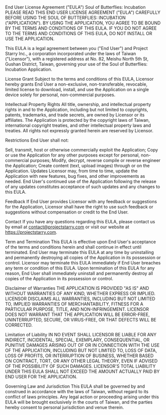 End User License Agreement ("EULA")
Soul of Butterflies: Incubation
PLEASE READ THIS END USER LICENSE AGREEMENT ("EULA") CAREFULLY BEFORE USING THE SOUL OF BUTTERFLIES: INCUBATION ("APPLICATION"). BY USING THE APPLICATION, YOU AGREE TO BE BOUND BY THE TERMS AND CONDITIONS OF THIS EULA. IF YOU DO NOT AGREE TO THE TERMS AND CONDITIONS OF THIS EULA, DO NOT INSTALL OR USE THE APPLICATION.

This EULA is a legal agreement between you ("End User") and Project Starry Inc., a corporation incorporated under the laws of Taiwan ("Licensor"), with a registered address at No. 82, Meishu North 5th St, Gushan District, Taiwan, governing your use of the Soul of Butterflies: Incubation Application.

License Grant
Subject to the terms and conditions of this EULA, Licensor hereby grants End User a non-exclusive, non-transferable, revocable, limited license to download, install, and use the Application on a single device solely for personal, non-commercial purposes.

Intellectual Property Rights
All title, ownership, and intellectual property rights in and to the Application, including but not limited to copyrights, patents, trademarks, and trade secrets, are owned by Licensor or its affiliates. The Application is protected by the copyright laws of Taiwan, international copyright treaties, and other intellectual property laws and treaties. All rights not expressly granted herein are reserved by Licensor.

Restrictions
End User shall not:

Sell, transmit, host or otherwise commercially exploit the Application;
Copy or use the Application for any other purposes except for personal, non-commercial purposes;
Modify, decrypt, reverse compile or reverse engineer the Application;
Create content (text, upload images) through or on the Application.
Updates
Licensor may, from time to time, update the Application with new features, bug fixes, and other improvements as needed. End User's continued use of the Application following the release of any updates constitutes acceptance of such updates and any changes to this EULA.

Feedback
If End User provides Licensor with any feedback or suggestions for the Application, Licensor shall have the right to use such feedback or suggestions without compensation or credit to the End User.

Contact
If you have any questions regarding this EULA, please contact us by email at contact@projectstarry.com or visit our website at https://projectstarry.com.

Term and Termination
This EULA is effective upon End User's acceptance of the terms and conditions herein and shall continue in effect until terminated. End User may terminate this EULA at any time by uninstalling and permanently destroying all copies of the Application in its possession or control. Licensor may terminate this EULA immediately if End User breaches any term or condition of this EULA. Upon termination of this EULA for any reason, End User shall immediately uninstall and permanently destroy all copies of the Application in its possession or control.

Disclaimer of Warranties
THE APPLICATION IS PROVIDED "AS IS" AND WITHOUT WARRANTIES OF ANY KIND, WHETHER EXPRESS OR IMPLIED. LICENSOR DISCLAIMS ALL WARRANTIES, INCLUDING BUT NOT LIMITED TO, IMPLIED WARRANTIES OF MERCHANTABILITY, FITNESS FOR A PARTICULAR PURPOSE, TITLE, AND NON-INFRINGEMENT. LICENSOR DOES NOT WARRANT THAT THE APPLICATION WILL BE ERROR-FREE, UNINTERRUPTED, SECURE, OR VIRUS-FREE, OR THAT DEFECTS WILL BE CORRECTED.

Limitation of Liability
IN NO EVENT SHALL LICENSOR BE LIABLE FOR ANY INDIRECT, INCIDENTAL, SPECIAL, EXEMPLARY, CONSEQUENTIAL, OR PUNITIVE DAMAGES ARISING OUT OF OR IN CONNECTION WITH THE USE OF THE APPLICATION, INCLUDING BUT NOT LIMITED TO, LOSS OF DATA, LOSS OF PROFITS, OR INTERRUPTION OF BUSINESS, WHETHER BASED ON CONTRACT, TORT, OR ANY OTHER LEGAL THEORY, EVEN IF ADVISED OF THE POSSIBILITY OF SUCH DAMAGES. LICENSOR'S TOTAL LIABILITY UNDER THIS EULA SHALL NOT EXCEED THE AMOUNT ACTUALLY PAID BY END USER FOR THE APPLICATION.

Governing Law and Jurisdiction
This EULA shall be governed by and construed in accordance with the laws of Taiwan, without regard to its conflict of laws principles. Any legal action or proceeding arising under this EULA will be brought exclusively in the courts of Taiwan, and the parties hereby consent to personal jurisdiction and venue therein.
